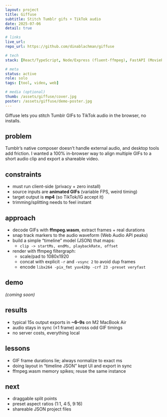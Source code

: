 ```yaml
---
layout: project
title: Giffuse
subtitle: Stitch Tumblr gifs + TikTok audio
date: 2025-07-06
detail: true

# links
live_url: 
repo_url: https://github.com/dinablachman/giffuse

# tech
stack: [React/TypeScript, Node/Express (fluent-ffmpeg), FastAPI (MoviePy)]

# meta
status: active
role: solo
tags: [tool, video, web]

# media (optional)
thumb: /assets/giffuse/cover.jpg
poster: /assets/giffuse/demo-poster.jpg
---
```

Giffuse lets you stitch Tumblr GIFs to TikTok audio in the browser, no installs.

<!--more-->

## problem
Tumblr’s native composer doesn’t handle external audio, and desktop tools add friction. I wanted a 100% in-browser way to align multiple GIFs to a short audio clip and export a shareable video.

## constraints
- must run client-side (privacy + zero install)
- source inputs are **animated GIFs** (variable FPS, weird timing)
- target output is **mp4** (so TikTok/IG accept it)
- trimming/splitting needs to feel instant

## approach
- decode GIFs with **ffmpeg.wasm**, extract frames + real durations
- snap track markers to the audio waveform (Web Audio API peaks)
- build a simple “timeline” model (JSON) that maps:
  - `clip -> startMs, endMs, playbackRate, offset`
- render with ffmpeg filtergraph:
  - scale/pad to 1080x1920
  - concat with explicit `-r` and `-vsync 2` to avoid dup frames
  - encode `libx264 -pix_fmt yuv420p -crf 23 -preset veryfast`

## demo
*(coming soon)*

## results
- typical 15s output exports in **~6–9s** on M2 MacBook Air
- audio stays in sync (±1 frame) across odd GIF timings
- no server costs, everything local

## lessons
- GIF frame durations lie; always normalize to exact ms
- doing layout in “timeline JSON” kept UI and export in sync
- ffmpeg.wasm memory spikes; reuse the same instance

## next
- draggable split points
- preset aspect ratios (1:1, 4:5, 9:16)
- shareable JSON project files
